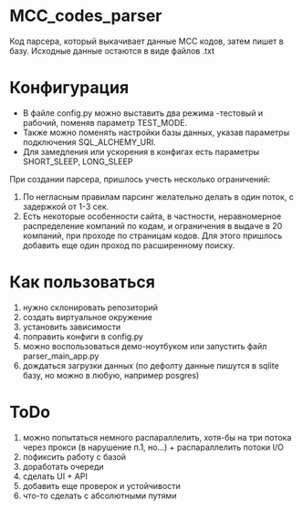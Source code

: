 # MCC_codes_parser
Код парсера, который выкачивает данные MCC кодов, затем пишет в базу.
Исходные данные остаются в виде файлов .txt

# Конфигурация
* В файле config.py можно выставить два режима -тестовый и рабочий, поменяв параметр TEST_MODE. 
* Также можно поменять настройки базы данных, указав параметры подключения SQL_ALCHEMY_URI.
* Для замедления или ускорения в конфигах есть параметры SHORT_SLEEP, LONG_SLEEP

При создании парсера, пришлось учесть несколько ограничений:
1. По негласным правилам парсинг желательно делать в один поток, с задержкой от 1-3 сек. 
2. Есть некоторые особенности сайта, в частности, неравномерное распределение компаний по кодам, и ограничения в выдаче в 20 компаний, при проходе по страницам кодов.
  Для этого пришлось добавить еще один проход по расширенному поиску.
  
  
  
# Как пользоваться
1. нужно склонировать репозиторий
2. создать виртуальное окружение
3. установить зависимости
4. поправить конфиги в config.py
5. можно воспользоваться демо-ноутбуком или запустить файл parser_main_app.py
6. дождаться загрузки данных (по дефолту данные пишутся в sqlite базу, но можно в любую, например posgres)

# ToDо
1. можно попытаться немного распараллелить, хотя-бы на три потока через прокси (в нарушение п.1, но...) + распараллелить потоки I/O
2. пофиксить работу с базой 
3. доработать очереди
4. сделать UI + API
5. добавить еще проверок и устойчивости
6. что-то сделать с абсолютными путями



